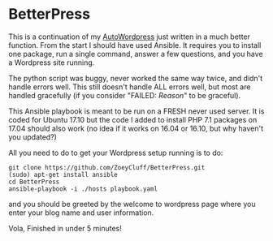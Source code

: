 # BetterPress

This is a continuation of my [AutoWordpress](https://github.com/ZoeyCluff/AutoWordpress) just written in a much better function. From the start I should have used Ansible. It requires you to install one package, run a single command, answer a few questions, and you have a Wordpress site running.

The python script was buggy, never worked the same way twice, and didn't handle errors well. This still doesn't handle ALL errors well, but most are handled gracefully (if you consider "FAILED: *Reason*" to be graceful).

This Ansible playbook is meant to be run on a FRESH never used server. It is coded for Ubuntu 17.10 but the code I added to install PHP 7.1 packages on 17.04 should also work (no idea if it works on 16.04 or 16.10, but why haven't you updated?)

All you need to do to get your Wordpress setup running is to do:

```
git clone https://github.com/ZoeyCluff/BetterPress.git
(sudo) apt-get install ansible
cd BetterPress
ansible-playbook -i ./hosts playbook.yaml
```

and you should be greeted by the welcome to wordpress page where you enter your blog name and user information.

Vola, Finished in under 5 minutes!
